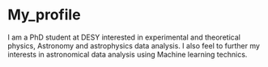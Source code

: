 # My_profile
I am a PhD student at DESY interested in experimental and theoretical physics, Astronomy and astrophysics data analysis. I also feel to further my interests in astronomical data analysis using Machine learning technics.

